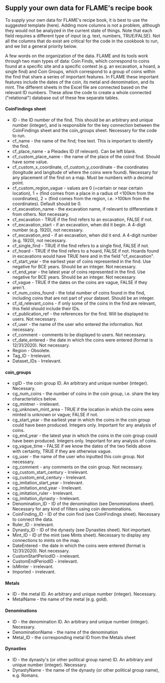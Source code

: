 ## Supply your own data for FLAME's recipe book
To supply your own data for FLAME's recipe book, it is best to use the suggested template (here). Adding more columns is not a problem, although they would not be analyzed in the current state of things. Note that each field requires a different type of input (e.g. text, numbers, TRUE/FALSE). Not all the columns that do exist are critical for the code in the cookbook to run, and we list a general priority below. 

A few words on the organization of the data. FLAME and its tools work through two main types of data: Coin Finds, which correspond to coins found at a specific site and a specific context (e.g. an excavation, a hoard, a single find) and Coin Groups, which correspond to a group of coins within the find that share a series of important features. In FLAME these important features include the dates of the coin, its metal and denomination, and its mint. The different sheets in the Excel file are connected based on the relevant ID numbers. These allow the code to create a whole connected ("relational") database out of these few separate tables.

#### CoinFindings sheet
* ID - the ID number of the find. This should be an arbitrary and unique number (integer), and is responsible for the key connection between the CoinFindings sheet and the coin_groups sheet. Necessary for the code to run. 
* cf_name - the name of the find; free text. This is important to identify the find. 
* cf_place_name - a Pleiades ID (if relevant). Can be left blank.
* cf_custom_place_name - the name of the place of the coind find. Should have some value. 
* cf_custom_x_coordinate, cf_custom_y_coordinate - the coordinates (longitude and langitude of where the coins were found). Necessary for any placement of the find on a map. Must be numbers with a decimal point.  
* cf_custom_region_vague - values are 0 (=certain or near certain location), 1 = (find comes from a place in a radius of <100km from the coordinates), 2 = (find comes from the region, i.e. >100km from the coordinates). Default should be 0. 
* cf_excavation_name - the excavation name, if relevant to differentiate it from others. Not necessary. 
* cf_excavation - TRUE if the find refers to an excavation, FALSE if not.
* cf_excavation_start - if an excavation, when did it begin. A 4-digit number (e.g. 1920), not necessary.
* cf_excavation_end - if an excavation, when did it end. A 4-digit number (e.g. 1920), not necessary.
* cf_single_find - TRUE if the find refers to a single find, FALSE if not.
* cf_hoard - TRUE if the find refers to a hoard, FALSE if not. Hoards found in excavations would have TRUE here and in the field "cf_excavation". 
* cf_start_year - the earliest year of coins represented in the find. Use negative for BCE years. Should be an integer. Not necessary. 
* cf_end_year - the latest year of coins represented in the find.  Use negative for BCE years. Should be an integer. Not necessary. 
* cf_vague - TRUE if the dates on the coins are vague, FALSE if they aren't. 
* cf_num_coins_found - the total number of coins found in the find, including coins that are not part of your dataset. Should be an integer. 
* cf_id_relevant_coins - if only some of the coins in the find are relevant, this field should include their IDs. 
* cf_publication_ref - the references for the find. Will be displayed to users. Not necessary.
* cf_user - the name of the user who entered the information. Not necessary. 
* cf_comment - comments to be displayed to users. Not necessary. 
* cf_date_entered - the date in which the coins were entered (format is 12/31/2020). Not necessary. 
* Region - Obsolete. 
* Tag_ID - Irrelevant. 
* Dataset_IDs - Irrelevant.

#### coin_groups
* cgID - the coin group ID. An arbitrary and unique number (integer). Necessary.
* cg_num_coins - the number of coins in the coin group, i.e. share the key characteristics below.
* cg_mintner - irrelevant. 
* cg_unknown_mint_area - TRUE if the location in which the coins were minted is unknown or vague; FALSE if not. 
* cg_start_year - the earliest year in which the coins in the coin group could have been produced. Integers only. Important for any analysis of coins. 
* cg_end_year - the latest year in which the coins in the coin group could have been produced. Integers only. Important for any analysis of coins. 
* cg_vague_time - FALSE if we know the dates of the two fields above with certainty, TRUE if they are otherwise vague. 
* cg_user - the name of the user who inputted this coin group. Not necessary. 
* cg_comment - any comments on the coin group. Not necessary.
* cg_custom_start_century - Irrelevant.
* cg_custom_end_century - Irrelevant.
* cg_imitation_start_year - Irrelevant.
* cg_imitation_end_year - Irrelevant.
* cg_imitation_ruler - Irrelevant.
* cg_imitation_dynasty - Irrelevant.
* Denomination_ID - ID of the denomination (see Denominations sheet). Necessary for any kind of filters using coin denominations.
* CoinFinding_ID - ID of the coin find (see CoinFindings sheet). Necessary to connect the data. 
* Ruler_ID - irrelevant.
* Dynasty_ID - ID of the dynasty (see Dynasties sheet). Not important. 
* Mint_ID - ID of the mint (see Mints sheet). Necessary to display any connections to mints on the map. 
* DateEntered - the date in which the coins were entered (format is 12/31/2020). Not necessary. 
* CustomStartPeriodID - irrelevant. 
* CustomEndPeriodID - irrelevant.
* IsMinter - irrelevant.
* Imported - irrelevant.

#### Metals
* ID - the metal ID. An arbitrary and unique number (integer). Necessary.
* MetalName - the name of the metal (e.g. gold).

#### Denominations
* ID - the denomination ID. An arbitrary and unique number (integer). Necessary.
* DenominationName - the name of the denomination
* Metal_ID - the corresponding metal ID from the Metals sheet

#### Dynasties
* ID - the dynasty's (or other political group name) ID. An arbitrary and unique number (integer). Necessary.
* DynastyName - the name of the dynasty (or other political group name), e.g. Romans.


